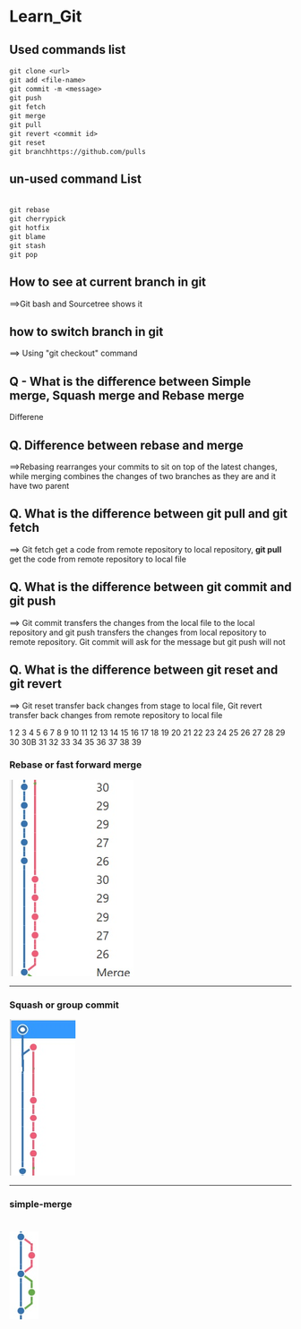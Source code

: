 # Learn_Git

## Used commands list
```
git clone <url>
git add <file-name>
git commit -m <message>
git push
git fetch
git merge
git pull
git revert <commit id>
git reset
git branchhttps://github.com/pulls
```


## un-used command List

```

git rebase
git cherrypick
git hotfix
git blame
git stash
git pop
```


## How to see at current branch in git
==>Git bash and Sourcetree shows it

## how to switch branch in git
==> Using "git checkout" command

## Q - What is the difference between Simple merge, Squash merge and Rebase merge

Differene

## Q. Difference between rebase and merge
==>Rebasing rearranges your commits to sit on top of the latest changes, while merging combines the changes of two branches as they are and it have two parent

## Q. What is the difference between git pull and git fetch
==> Git fetch get a code from remote repository to local repository, **git pull** get the code from remote repository to local file

## Q. What is the difference between git commit and git push
==> Git commit transfers the changes from the local file to the local repository and git push transfers the changes from local repository to remote repository.
Git commit will ask for the message but git push will not

## Q. What is the difference between git reset and git revert
==> Git reset transfer back changes from stage to local file, Git revert transfer back changes from remote repository to local file

1
2
3
4
5
6
7
8
9
10
11
12
13
14
15
16
17
18
19
20
21
22
23
24
25
26
27
28
29
30
30B
31
32
33
34
35
36
37
38
39



### Rebase or fast forward merge
![rebase](rebase-forward-merge.jpg)

---

### Squash or group commit
![rebase](squash-or-group-commit.jpg)

---

### simple-merge
![rebase](simple-merge.jpg)
=======
